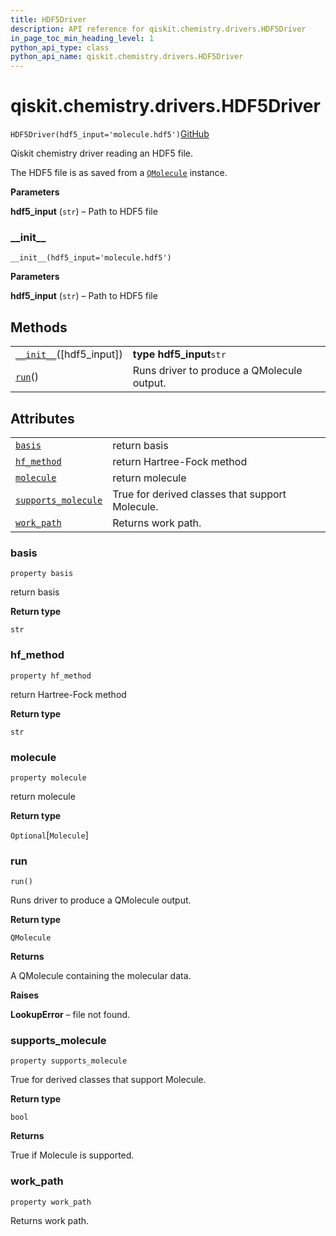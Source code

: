 ```yaml
---
title: HDF5Driver
description: API reference for qiskit.chemistry.drivers.HDF5Driver
in_page_toc_min_heading_level: 1
python_api_type: class
python_api_name: qiskit.chemistry.drivers.HDF5Driver
---
```


<span id="qiskit-chemistry-drivers-hdf5driver" />

# qiskit.chemistry.drivers.HDF5Driver

<span id="qiskit.chemistry.drivers.HDF5Driver" />

`HDF5Driver(hdf5_input='molecule.hdf5')`[GitHub](https://github.com/qiskit-community/qiskit-aqua/tree/stable/0.8/qiskit/chemistry/drivers/hdf5d/hdf5driver.py "view source code")

Qiskit chemistry driver reading an HDF5 file.

The HDF5 file is as saved from a [`QMolecule`](qiskit.chemistry.QMolecule "qiskit.chemistry.QMolecule") instance.

**Parameters**

**hdf5\_input** (`str`) – Path to HDF5 file

### \_\_init\_\_

<span id="qiskit.chemistry.drivers.HDF5Driver.__init__" />

`__init__(hdf5_input='molecule.hdf5')`

**Parameters**

**hdf5\_input** (`str`) – Path to HDF5 file

## Methods

|                                                                                                                            |                                            |
| -------------------------------------------------------------------------------------------------------------------------- | ------------------------------------------ |
| [`__init__`](#qiskit.chemistry.drivers.HDF5Driver.__init__ "qiskit.chemistry.drivers.HDF5Driver.__init__")(\[hdf5\_input]) | **type hdf5\_input**`str`                  |
| [`run`](#qiskit.chemistry.drivers.HDF5Driver.run "qiskit.chemistry.drivers.HDF5Driver.run")()                              | Runs driver to produce a QMolecule output. |

## Attributes

|                                                                                                                                       |                                                 |
| ------------------------------------------------------------------------------------------------------------------------------------- | ----------------------------------------------- |
| [`basis`](#qiskit.chemistry.drivers.HDF5Driver.basis "qiskit.chemistry.drivers.HDF5Driver.basis")                                     | return basis                                    |
| [`hf_method`](#qiskit.chemistry.drivers.HDF5Driver.hf_method "qiskit.chemistry.drivers.HDF5Driver.hf_method")                         | return Hartree-Fock method                      |
| [`molecule`](#qiskit.chemistry.drivers.HDF5Driver.molecule "qiskit.chemistry.drivers.HDF5Driver.molecule")                            | return molecule                                 |
| [`supports_molecule`](#qiskit.chemistry.drivers.HDF5Driver.supports_molecule "qiskit.chemistry.drivers.HDF5Driver.supports_molecule") | True for derived classes that support Molecule. |
| [`work_path`](#qiskit.chemistry.drivers.HDF5Driver.work_path "qiskit.chemistry.drivers.HDF5Driver.work_path")                         | Returns work path.                              |

### basis

<span id="qiskit.chemistry.drivers.HDF5Driver.basis" />

`property basis`

return basis

**Return type**

`str`

### hf\_method

<span id="qiskit.chemistry.drivers.HDF5Driver.hf_method" />

`property hf_method`

return Hartree-Fock method

**Return type**

`str`

### molecule

<span id="qiskit.chemistry.drivers.HDF5Driver.molecule" />

`property molecule`

return molecule

**Return type**

`Optional`\[`Molecule`]

### run

<span id="qiskit.chemistry.drivers.HDF5Driver.run" />

`run()`

Runs driver to produce a QMolecule output.

**Return type**

`QMolecule`

**Returns**

A QMolecule containing the molecular data.

**Raises**

**LookupError** – file not found.

### supports\_molecule

<span id="qiskit.chemistry.drivers.HDF5Driver.supports_molecule" />

`property supports_molecule`

True for derived classes that support Molecule.

**Return type**

`bool`

**Returns**

True if Molecule is supported.

### work\_path

<span id="qiskit.chemistry.drivers.HDF5Driver.work_path" />

`property work_path`

Returns work path.

